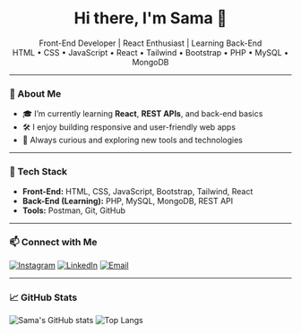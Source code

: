 <h1 align="center">Hi there, I'm Sama 👋</h1>

<p align="center">
  Front-End Developer | React Enthusiast | Learning Back-End<br>
  HTML • CSS • JavaScript • React • Tailwind • Bootstrap • PHP • MySQL • MongoDB
</p>

---

### 🚀 About Me

- 🎓 I’m currently learning **React**, **REST APIs**, and back-end basics  
- 🛠 I enjoy building responsive and user-friendly web apps  
- 🌱 Always curious and exploring new tools and technologies  

---

### 🔧 Tech Stack

- **Front-End:** HTML, CSS, JavaScript, Bootstrap, Tailwind, React  
- **Back-End (Learning):** PHP, MySQL, MongoDB, REST API  
- **Tools:** Postman, Git, GitHub

---

### 📫 Connect with Me

[![Instagram](https://img.shields.io/badge/Instagram-%23E4405F.svg?style=for-the-badge&logo=instagram&logoColor=white)](https://instagram.com/yourusername)
[![LinkedIn](https://img.shields.io/badge/LinkedIn-%230077B5.svg?style=for-the-badge&logo=linkedin&logoColor=white)](https://linkedin.com/in/yourusername)
[![Email](https://img.shields.io/badge/Email-D14836?style=for-the-badge&logo=gmail&logoColor=white)](mailto:your.email@example.com)

---

### 📈 GitHub Stats

![Sama's GitHub stats](https://github-readme-stats.vercel.app/api?username=Sama&show_icons=true&theme=radical)
![Top Langs](https://github-readme-stats.vercel.app/api/top-langs/?username=Sama&layout=compact&theme=radical)
